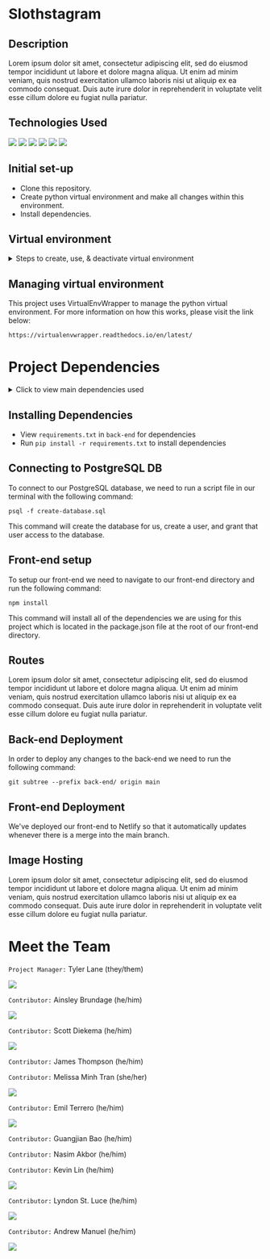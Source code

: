 # Slothstagram

## Description

Lorem ipsum dolor sit amet, consectetur adipiscing elit, sed do eiusmod tempor incididunt ut labore et dolore magna aliqua. Ut enim ad minim veniam, quis nostrud exercitation ullamco laboris nisi ut aliquip ex ea commodo consequat. Duis aute irure dolor in reprehenderit in voluptate velit esse cillum dolore eu fugiat nulla pariatur.

## Technologies Used

<img src="https://img.icons8.com/fluency/48/000000/python.png"/>
<img src="https://img.icons8.com/color/48/000000/postgreesql.png"/>
<img src="https://img.icons8.com/color/48/000000/django.png"/>
<img src="https://img.icons8.com/color/48/000000/amazon-s3.png"/>
<img src="https://img.icons8.com/dusk/48/000000/react.png"/>
<img src="https://img.icons8.com/color/48/000000/figma--v1.png"/>

## Initial set-up

- Clone this repository.
- Create python virtual environment and make all changes within this environment.
- Install dependencies.

## Virtual environment

<details>
<summary>Steps to create, use, & deactivate virtual environment</summary>
<br>

    Create:  mkvirtualenv slothstagram

    Connect: workon slothstagram

    Disconnect: deactivate

</details>

## Managing virtual environment

This project uses VirtualEnvWrapper to manage the python virtual environment. For more information on how this works, please visit the link below:

`https://virtualenvwrapper.readthedocs.io/en/latest/`

# Project Dependencies

<details>
<summary>Click to view main dependencies used</summary>
<br>
  <ul>
    <li>Django</li>
    <li>Django Rest Framework</li>
    <li>Psycopg2-binary</li>
    <li>Whitenoise</li>
    <li>Dotenv</li>
    <li>Gunicorn</li>
    <li>DJ Database URL</li>
  </ul>
</details>

## Installing Dependencies

- View `requirements.txt` in `back-end` for dependencies
- Run `pip install -r requirements.txt` to install dependencies

## Connecting to PostgreSQL DB

To connect to our PostgreSQL database, we need to run a script file in our terminal with the following command:

```
psql -f create-database.sql
```

This command will create the database for us, create a user, and grant that user access to the database.

## Front-end setup

To setup our front-end we need to navigate to our front-end directory and run the following command:

```
npm install
```

This command will install all of the dependencies we are using for this project which is located in the package.json file at the root of our front-end directory.

## Routes

Lorem ipsum dolor sit amet, consectetur adipiscing elit, sed do eiusmod tempor incididunt ut labore et dolore magna aliqua. Ut enim ad minim veniam, quis nostrud exercitation ullamco laboris nisi ut aliquip ex ea commodo consequat. Duis aute irure dolor in reprehenderit in voluptate velit esse cillum dolore eu fugiat nulla pariatur.

## Back-end Deployment

In order to deploy any changes to the back-end we need to run the following command:

```
git subtree --prefix back-end/ origin main
```

## Front-end Deployment

We've deployed our front-end to Netlify so that it automatically updates whenever there is a merge into the main branch.

## Image Hosting

Lorem ipsum dolor sit amet, consectetur adipiscing elit, sed do eiusmod tempor incididunt ut labore et dolore magna aliqua. Ut enim ad minim veniam, quis nostrud exercitation ullamco laboris nisi ut aliquip ex ea commodo consequat. Duis aute irure dolor in reprehenderit in voluptate velit esse cillum dolore eu fugiat nulla pariatur.

# Meet the Team

`Project Manager:`
Tyler Lane (they/them)

[![](https://github.com/Underwaterr.png?size=100)](https://github.com/Underwaterr)

`Contributor:` Ainsley Brundage (he/him)

[![](https://github.com/AinsleyB29.png?size=100)](https://github.com/AinsleyB29)

`Contributor:` Scott Diekema (he/him)

[![](https://github.com/officecowboy.png?size=100)](https://github.com/officecowboy)

`Contributor:` James Thompson (he/him)

`Contributor:` Melissa Minh Tran (she/her)

[![](https://github.com/mcmtnyc.png?size=100)](https://github.com/mcmtnyc)

`Contributor:` Emil Terrero (he/him)

[![](https://github.com/emilterrero.png?size=100)](https://github.com/emilterrero)

`Contributor:` Guangjian Bao (he/him)

`Contributor:` Nasim Akbor (he/him)

`Contributor:` Kevin Lin (he/him)

[![](https://github.com/Linkevin1997.png?size=100)](https://github.com/Linkevin1997)

`Contributor:` Lyndon St. Luce (he/him)

[![](https://github.com/LyndonYRB.png?size=100)](https://github.com/LyndonYRB)

`Contributor:` Andrew Manuel (he/him)

[![](https://github.com/drainodrew.png?size=100)](https://github.com/drainodrew)
